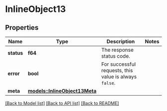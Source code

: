 # InlineObject13

## Properties

Name | Type | Description | Notes
------------ | ------------- | ------------- | -------------
**status** | **f64** | The response status code. | 
**error** | **bool** | For successful requests, this value is always `false`. | 
**meta** | [**models::InlineObject13Meta**](inline_object_13_meta.md) |  | 

[[Back to Model list]](../README.md#documentation-for-models) [[Back to API list]](../README.md#documentation-for-api-endpoints) [[Back to README]](../README.md)


